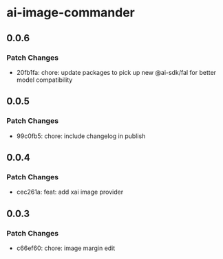 # ai-image-commander

## 0.0.6

### Patch Changes

- 20fb1fa: chore: update packages to pick up new @ai-sdk/fal for better model compatibility

## 0.0.5

### Patch Changes

- 99c0fb5: chore: include changelog in publish

## 0.0.4

### Patch Changes

- cec261a: feat: add xai image provider

## 0.0.3

### Patch Changes

- c66ef60: chore: image margin edit
